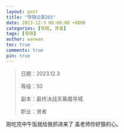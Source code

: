 ```yaml
---
layout: post
title: "导随记录265"
date: 2023-12-3 00:00:00 +0800
categories: [导随, 贤者]
tags: [导随]
author: wanwan
toc: true
comments: true
pin: true
---
```

> 日期：2023.12.3
>
> 等级：50
>
> 副本：最终决战天幕魔导城
>
> 职业：贤者

刚吃完中午饭就给我抓进来了 盖老师你好狠的心。